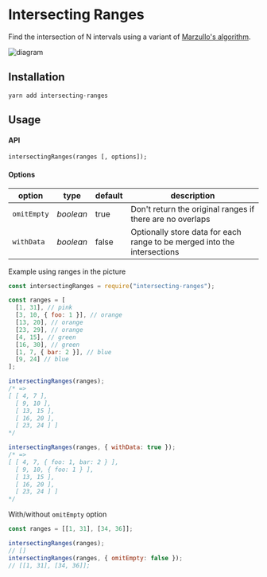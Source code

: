 # Intersecting Ranges

Find the intersection of N intervals using a variant of [Marzullo's algorithm](https://en.wikipedia.org/wiki/Marzullo%27s_algorithm).

![diagram](https://i.imgur.com/IqhI22a.png)

## Installation

```
yarn add intersecting-ranges
```

## Usage

#### API

```
intersectingRanges(ranges [, options]);
```

#### Options

| option      | type      | default | description                                                              |
| ----------- | --------- | ------- | ------------------------------------------------------------------------ |
| `omitEmpty` | _boolean_ | true    | Don't return the original ranges if there are no overlaps                |
| `withData`  | _boolean_ | false   | Optionally store data for each range to be merged into the intersections |

Example using ranges in the picture

```js
const intersectingRanges = require("intersecting-ranges");

const ranges = [
  [1, 31], // pink
  [3, 10, { foo: 1 }], // orange
  [13, 20], // orange
  [23, 29], // orange
  [4, 15], // green
  [16, 30], // green
  [1, 7, { bar: 2 }], // blue
  [9, 24] // blue
];

intersectingRanges(ranges);
/* =>
[ [ 4, 7 ],
  [ 9, 10 ],
  [ 13, 15 ],
  [ 16, 20 ],
  [ 23, 24 ] ]
*/

intersectingRanges(ranges, { withData: true });
/* =>
[ [ 4, 7, { foo: 1, bar: 2 } ],
  [ 9, 10, { foo: 1 } ],
  [ 13, 15 ],
  [ 16, 20 ],
  [ 23, 24 ] ]
*/
```

With/without `omitEmpty` option

```js
const ranges = [[1, 31], [34, 36]];

intersectingRanges(ranges);
// []
intersectingRanges(ranges, { omitEmpty: false });
// [[1, 31], [34, 36]];
```

